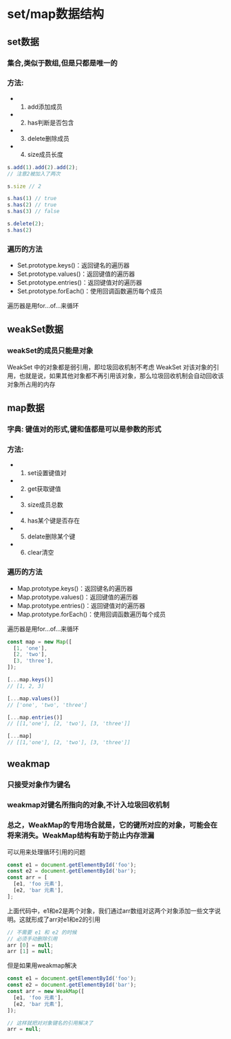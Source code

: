 # set/map数据结构

## set数据

### 集合,类似于数组,但是只都是唯一的

### 方法:

- 1. add添加成员
- 2. has判断是否包含
- 3. delete删除成员
- 4. size成员长度

```js
s.add(1).add(2).add(2);
// 注意2被加入了两次

s.size // 2

s.has(1) // true
s.has(2) // true
s.has(3) // false

s.delete(2);
s.has(2)
```

### 遍历的方法

- Set.prototype.keys()：返回键名的遍历器
- Set.prototype.values()：返回键值的遍历器
- Set.prototype.entries()：返回键值对的遍历器
- Set.prototype.forEach()：使用回调函数遍历每个成员

遍历器是用for...of...来循环

## weakSet数据

### weakSet的成员只能是对象
WeakSet 中的对象都是弱引用，即垃圾回收机制不考虑 WeakSet 对该对象的引用，也就是说，如果其他对象都不再引用该对象，那么垃圾回收机制会自动回收该对象所占用的内存

## map数据

### 字典: 键值对的形式,键和值都是可以是参数的形式

### 方法: 

- 1. set设置键值对
- 2. get获取键值
- 3. size成员总数
- 4. has某个键是否存在
- 5. delate删除某个键
- 6. clear清空

### 遍历的方法

- Map.prototype.keys()：返回键名的遍历器
- Map.prototype.values()：返回键值的遍历器
- Map.prototype.entries()：返回键值对的遍历器
- Map.prototype.forEach()：使用回调函数遍历每个成员

遍历器是用for...of...来循环

```js
const map = new Map([
  [1, 'one'],
  [2, 'two'],
  [3, 'three'],
]);

[...map.keys()]
// [1, 2, 3]

[...map.values()]
// ['one', 'two', 'three']

[...map.entries()]
// [[1,'one'], [2, 'two'], [3, 'three']]

[...map]
// [[1,'one'], [2, 'two'], [3, 'three']]
```

## weakmap

### 只接受对象作为键名
### weakmap对键名所指向的对象,不计入垃圾回收机制
### 总之，WeakMap的专用场合就是，它的键所对应的对象，可能会在将来消失。WeakMap结构有助于防止内存泄漏

可以用来处理循环引用的问题

```js
const e1 = document.getElementById('foo');
const e2 = document.getElementById('bar');
const arr = [
  [e1, 'foo 元素'],
  [e2, 'bar 元素'],
];
```
上面代码中，e1和e2是两个对象，我们通过arr数组对这两个对象添加一些文字说明。这就形成了arr对e1和e2的引用

```js
// 不需要 e1 和 e2 的时候
// 必须手动删除引用
arr [0] = null;
arr [1] = null;
```

但是如果用weakmap解决

```js
const e1 = document.getElementById('foo');
const e2 = document.getElementById('bar');
const arr = new WeakMap([
  [e1, 'foo 元素'],
  [e2, 'bar 元素'],
]);

// 这样就把对对象键名的引用解决了
arr = null;
```

